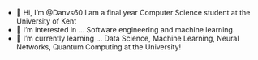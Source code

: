 - 👋 Hi, I’m @Danvs60
I am a final year Computer Science student at the University of Kent
- 👀 I’m interested in ...
Software engineering and machine learning.
- 🌱 I’m currently learning ...
Data Science, Machine Learning, Neural Networks, Quantum Computing at the University!
<!-- - 💞️ I’m looking to collaborate on ...
- 📫 How to reach me ... -->

<!---
Danvs60/Danvs60 is a ✨ special ✨ repository because its `README.md` (this file) appears on your GitHub profile.
You can click the Preview link to take a look at your changes.
--->
